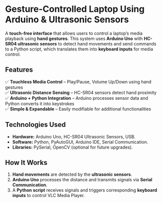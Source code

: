 # Gesture-Controlled Laptop Using Arduino & Ultrasonic Sensors

A **touch-free interface** that allows users to control a laptop’s media playback using **hand gestures**. This system uses **Arduino Uno** with **HC-SR04 ultrasonic sensors** to detect hand movements and send commands to a Python script, which translates them into **keyboard inputs** for media control.  

## Features  
✅ **Touchless Media Control** – Play/Pause, Volume Up/Down using hand gestures  
✅ **Ultrasonic Distance Sensing** – HC-SR04 sensors detect hand proximity  
✅ **Arduino + Python Integration** – Arduino processes sensor data and Python converts it into keystrokes  
✅ **Simple & Expandable** – Easily modifiable for additional functionalities  

## Technologies Used  
- **Hardware:** Arduino Uno, HC-SR04 Ultrasonic Sensors, USB.
- **Software:** Python, PyAutoGUI, Arduino IDE, Serial Communication.  
- **Libraries:** PySerial, OpenCV (optional for future upgrades).  

## How It Works  
1. **Hand movements** are detected by the **ultrasonic sensors**.  
2. **Arduino Uno** processes the distance and transmits signals via **Serial Communication**.  
3. A **Python script** receives signals and triggers corresponding **keyboard inputs** to control VLC Media Player.  

